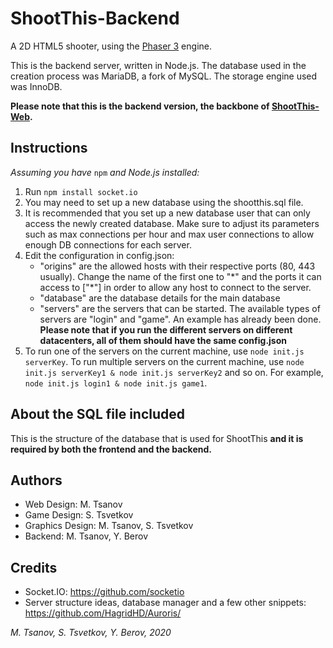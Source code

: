 # ShootThis-Backend

A 2D HTML5 shooter, using the [Phaser 3](https://github.com/photonstorm/phaser/) engine.

This is the backend server, written in Node.js. The database used in the creation process was MariaDB, a fork of MySQL. The storage engine used was InnoDB.

**Please note that this is the backend version, the backbone of [ShootThis-Web](https://github.com/mtsanovv/ShootThis-Web).**

## Instructions

*Assuming you have* ```npm``` *and Node.js installed:*
1. Run ```npm install socket.io```
2. You may need to set up a new database using the shootthis.sql file.
3. It is recommended that you set up a new database user that can only access the newly created database. Make sure to adjust its parameters such as max connections per hour and max user connections to allow enough DB connections for each server.
4. Edit the configuration in config.json:
	- "origins" are the allowed hosts with their respective ports (80, 443 usually). Change the name of the first one to "\*" and the ports it can access to \["\*"\] in order to allow any host to connect to the server.
	- "database" are the database details for the main database
	- "servers" are the servers that can be started. The available types of servers are "login" and "game". An example has already been done. **Please note that if you run the different servers on different datacenters, all of them should have the same config.json**
5. To run one of the servers on the current machine, use ```node init.js serverKey```. To run multiple servers on the current machine, use ```node init.js serverKey1 & node init.js serverKey2``` and so on. For example, ```node init.js login1 & node init.js game1```.

## About the SQL file included
This is the structure of the database that is used for ShootThis **and it is required by both the frontend and the backend.**

## Authors
- Web Design: M. Tsanov
- Game Design: S. Tsvetkov
- Graphics Design: M. Tsanov, S. Tsvetkov
- Backend: M. Tsanov, Y. Berov

## Credits
- Socket.IO: https://github.com/socketio
- Server structure ideas, database manager and a few other snippets: https://github.com/HagridHD/Auroris/

*M. Tsanov, S. Tsvetkov, Y. Berov, 2020*

